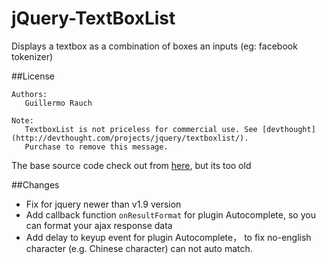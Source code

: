 # jQuery-TextBoxList
Displays a textbox as a combination of boxes an inputs (eg: facebook tokenizer)

 ##License
 ~~~
 Authors:
 	Guillermo Rauch
 ~~~
 	
 ~~~	
 Note:
 	TextboxList is not priceless for commercial use. See [devthought](http://devthought.com/projects/jquery/textboxlist/). 
 	Purchase to remove this message.
~~~

 The base source code check out from [here](https://github.com/nicwolff/jQuery-TextBoxList), but its too old

##Changes

 - Fix for jquery newer than v1.9 version
 - Add callback function `onResultFormat` for plugin Autocomplete, so you can format your ajax response data 
 - Add delay to keyup event for plugin Autocomplete， to fix no-english character (e.g. Chinese character) can not auto match.


